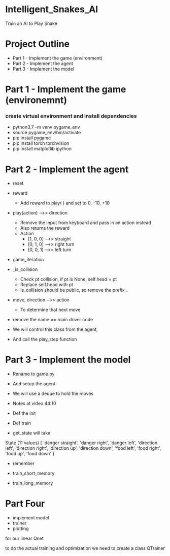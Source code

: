 # Intelligent_Snakes_AI
Train an AI to Play Snake

# Project Outline
* Part 1 - Implement the game (environment)
* Part 2 - Implement the agent
* Part 3 - Implement the model


# Part 1 - Implement the game (environemnt)

### create virtual environment and install dependencies
* python3.7 -m venv pygame_env
* source pygame_env/bin/activate
* pip install pygame
* pip install torch torchvision
* pip install matplotlib ipython


# Part 2 - Implement the agent

* reset
* reward
	- Add reward to play(  ) and set to 0, -10, +10
* play(action) -->> direction
	- Remove the input from keyboard and pass in an action instead
	- Also returns the reward
    - Action
	    - [1, 0, 0] -->> straight
	    - [0, 1, 0] -->> right turn
	    - [0, 0, 1] -->> left turn
* game_iteration
* _is_collision
	- Check pt collision, if pt is None, self.head = pt
	- Replace self.head with pt
	- Is_collision should be public, so remove the prefix _ 
* move, direction -->> action
	- To determine that next move


*  remove the name == main driver code

* We will control this class from the agent,
* And call the play_step function


# Part 3 - Implement the model

* Rename to game.py
* And setup the agent

* We will use a deque to hold the moves

* Notes at video 44:10

* Def the init

* Def train

* get_state will take 


State (11 values)
[
 'danger straight', 'danger right', 'danger left',
 'direction left', 'direction right', 
 'direction up', 'direction down',
 'food left', 'food right',
 'food up', 'food down'
]

* remember

* train_short_memory

* train_long_memory

# Part Four

* implement model
* trainer
* plotting

for our linear Qnet

to do the actual training and optimization 
we need to create a class QTrainer